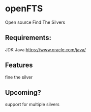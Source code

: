 # openFTS
Open source Find The Silvers

## Requirements:
JDK 
Java
https://www.oracle.com/java/

## Features
fine the silver

## Upcoming?
support for multiple silvers